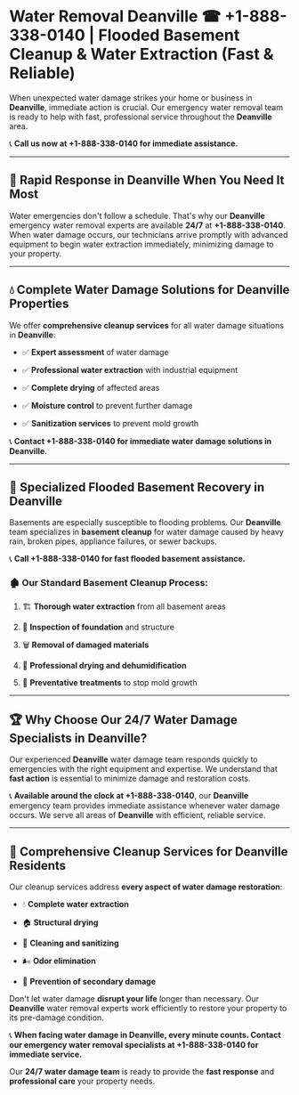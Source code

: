 # Water Removal Deanville ☎ +1-888-338-0140 | Flooded Basement Cleanup & Water Extraction (Fast & Reliable)

When unexpected water damage strikes your home or business in **Deanville**, immediate action is crucial. Our emergency water removal team is ready to help with fast, professional service throughout the **Deanville** area. 

📞 **Call us now at +1-888-338-0140 for immediate assistance.**
---
## 🚀 Rapid Response in Deanville When You Need It Most
Water emergencies don't follow a schedule. That's why our **Deanville** emergency water removal experts are available **24/7** at **+1-888-338-0140**. When water damage occurs, our technicians arrive promptly with advanced equipment to begin water extraction immediately, minimizing damage to your property.
---
## 💧 Complete Water Damage Solutions for Deanville Properties
We offer **comprehensive cleanup services** for all water damage situations in **Deanville**:
- ✅ **Expert assessment** of water damage  
- ✅ **Professional water extraction** with industrial equipment  
- ✅ **Complete drying** of affected areas  
- ✅ **Moisture control** to prevent further damage  
- ✅ **Sanitization services** to prevent mold growth  
📞 **Contact +1-888-338-0140 for immediate water damage solutions in Deanville.**
---
## 🌊 Specialized Flooded Basement Recovery in Deanville
Basements are especially susceptible to flooding problems. Our **Deanville** team specializes in **basement cleanup** for water damage caused by heavy rain, broken pipes, appliance failures, or sewer backups. 
📞 **Call +1-888-338-0140 for fast flooded basement assistance.**
### 🏚️ Our Standard Basement Cleanup Process:
1. 🏗️ **Thorough water extraction** from all basement areas  
2. 🔎 **Inspection of foundation** and structure  
3. 🗑️ **Removal of damaged materials**  
4. 💨 **Professional drying and dehumidification**  
5. 🚫 **Preventative treatments** to stop mold growth  
---
## 🏆 Why Choose Our 24/7 Water Damage Specialists in Deanville?
Our experienced **Deanville** water damage team responds quickly to emergencies with the right equipment and expertise. We understand that **fast action** is essential to minimize damage and restoration costs.
📞 **Available around the clock at +1-888-338-0140**, our **Deanville** emergency team provides immediate assistance whenever water damage occurs. We serve all areas of **Deanville** with efficient, reliable service.
---
## 🧹 Comprehensive Cleanup Services for Deanville Residents
Our cleanup services address **every aspect of water damage restoration**:
- 💧 **Complete water extraction**  
- 🏠 **Structural drying**  
- 🧼 **Cleaning and sanitizing**  
- 🌬️ **Odor elimination**  
- 🚫 **Prevention of secondary damage**  
Don't let water damage **disrupt your life** longer than necessary. Our **Deanville** water removal experts work efficiently to restore your property to its pre-damage condition.
📞 **When facing water damage in Deanville, every minute counts. Contact our emergency water removal specialists at +1-888-338-0140 for immediate service.**
Our **24/7 water damage team** is ready to provide the **fast response** and **professional care** your property needs.
